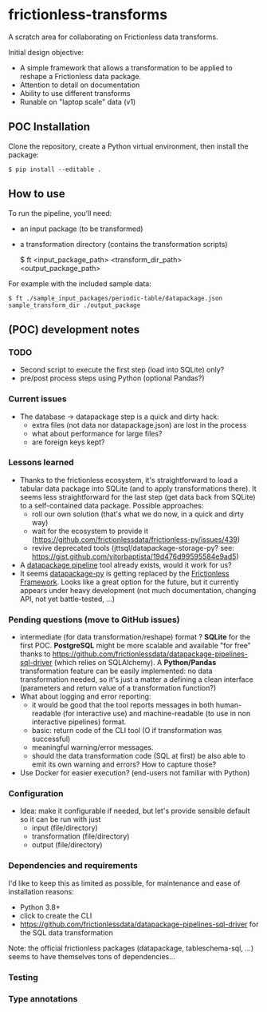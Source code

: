 # frictionless-transforms
A scratch area for collaborating on Frictionless data transforms.

Initial design objective: 
  - A simple framework that allows a transformation to be applied to reshape a Frictionless data package. 
  - Attention to detail on documentation
  - Ability to use different transforms
  - Runable on "laptop scale" data (v1) 

## POC Installation

Clone the repository, create a Python virtual environment, then install the package:

    $ pip install --editable . 
    
## How to use 

To run the pipeline, you'll need:

- an input package (to be transformed)
- a transformation directory (contains the transformation scripts)


    $ ft <input_package_path> <transform_dir_path> <output_package_path>
    
For example with the included sample data:
    
    $ ft ./sample_input_packages/periodic-table/datapackage.json sample_transform_dir ./output_package

## (POC) development notes  

### TODO
- Second script to execute the first step (load into SQLite) only?
- pre/post process steps using Python (optional Pandas?)

### Current issues
- The database -> datapackage step is a quick and dirty hack:
    - extra files (not data nor datapackage.json) are lost in the process
    - what about performance for large files?
    - are foreign keys kept?

### Lessons learned
- Thanks to the frictionless ecosystem, it's straightforward to load a tabular data package into SQLite (and to 
apply transformations there). It seems less straightforward for the last step (get data back from SQLite) to a 
self-contained data package. Possible approaches:
    - roll our own solution (that's what we do now, in a quick and dirty way)
    - wait for the ecosystem to provide it (https://github.com/frictionlessdata/frictionless-py/issues/439)
    - revive deprecated tools (jttsql/datapackage-storage-py? see: https://gist.github.com/vitorbaptista/19d476d99595584e9ad5)
- A [datapackage pipeline](https://github.com/frictionlessdata/datapackage-pipelines) tool already exists, would it 
work for us?
- It seems [datapackage-py](https://github.com/frictionlessdata/datapackage-py) is getting replaced by the 
[Frictionless Framework](https://github.com/frictionlessdata/frictionless-py). Looks like a great option for the future, 
but it currently appears under heavy development (not much documentation, changing API, not yet battle-tested, ...)
    
### Pending questions (move to GitHub issues)
- intermediate (for data transformation/reshape) format ? **SQLite** for the first POC. **PostgreSQL** might be more 
scalable and available "for free" thanks to https://github.com/frictionlessdata/datapackage-pipelines-sql-driver 
(which relies on SQLAlchemy). A **Python/Pandas** transformation feature can be easily implemented: no data 
transformation needed, so it's just a matter a defining a clean interface (parameters and return value of a 
transformation function?)
- What about logging and error reporting:
    - it would be good that the tool reports messages in both human-readable (for interactive use) and 
    machine-readable (to use in non interactive pipelines) format.
    - basic: return code of the CLI tool (O if transformation was successful)
    - meaningful warning/error messages.
    - should the data transformation code (SQL at first) be also able to emit its own warning and errors? 
    How to capture those?
- Use Docker for easier execution? (end-users not familiar with Python)

### Configuration

- Idea: make it configurable if needed, but let's provide sensible default so it can be run with just
    - input (file/directory)
    - transformation (file/directory)
    - output (file/directory)
    
### Dependencies and requirements

I'd like to keep this as limited as possible, for maintenance and ease of installation reasons:

- Python 3.8+
- click to create the CLI
- https://github.com/frictionlessdata/datapackage-pipelines-sql-driver for the SQL data transformation

Note: the official frictionless packages (datapackage, tableschema-sql, ...) seems to have themselves tons of 
dependencies...

### Testing

### Type annotations




